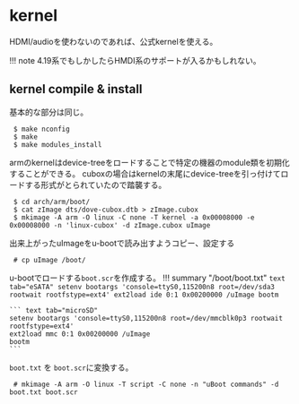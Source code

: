 # kernel

HDMI/audioを使わないのであれば、公式kernelを使える。

!!! note
    4.19系でもしかしたらHMDI系のサポートが入るかもしれない。
    
## kernel compile & install

基本的な部分は同じ。

```shell-session
 $ make nconfig
 $ make
 $ make modules_install
```

armのkernelはdevice-treeをロードすることで特定の機器のmodule類を初期化することができる。
cuboxの場合はkernelの末尾にdevice-treeを引っ付けてロードする形式がとられていたので踏襲する。

```shell-session
 $ cd arch/arm/boot/
 $ cat zImage dts/dove-cubox.dtb > zImage.cubox
 $ mkimage -A arm -O linux -C none -T kernel -a 0x00008000 -e 0x00008000 -n 'linux-cubox' -d zImage.cubox uImage
```

出来上がったuImageをu-bootで読み出すようコピー、設定する

```shell-session
 # cp uImage /boot/
```

u-bootでロードする`boot.scr`を作成する。
!!! summary "/boot/boot.txt"
    ``` text tab="eSATA"
    setenv bootargs 'console=ttyS0,115200n8 root=/dev/sda3 rootwait rootfstype=ext4'
    ext2load ide 0:1 0x00200000 /uImage
    bootm
    ```
    
    ``` text tab="microSD"
    setenv bootargs 'console=ttyS0,115200n8 root=/dev/mmcblk0p3 rootwait rootfstype=ext4'
    ext2load mmc 0:1 0x00200000 /uImage
    bootm
    ```

`boot.txt` を `boot.scr`に変換する。

```shell-session
 # mkimage -A arm -O linux -T script -C none -n "uBoot commands" -d boot.txt boot.scr
```
